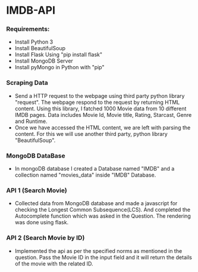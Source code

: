 # IMDB-API

### Requirements:
- Install Python 3
- Install BeautifulSoup
- Install Flask Using "pip install flask"
- Install MongoDB Server
- Install pyMongo in Python with "pip"

### Scraping Data
- Send a HTTP request to the webpage using third party python library "request". The webpage respond to the request by returning HTML content. Using this library, I fatched 1000 Movie data from 10 different IMDB pages. Data includes Movie Id, Movie title, Rating, Starcast, Genre and Runtime.
- Once we have accessed the HTML content, we are left with parsing the content. For this we will use another third party, python library "BeautifulSoup".

### MongoDB DataBase

- In mongoDB database I created a Database named "IMDB" and a collection named "movies_data" inside "IMDB" Database. 

### API 1 (Search Movie)

- Collected data from MongoDB database and made a javascript for checking the Longest Common Subsequence(LCS). And completed the Autocomplete function which was asked in the Question. The rendering was done using flask.

### API 2 (Search Movie by ID)

- Implemented the api as per the specified norms as mentioned in the question. Pass the Movie ID in the input field and it will return the details of the movie with the related ID.
